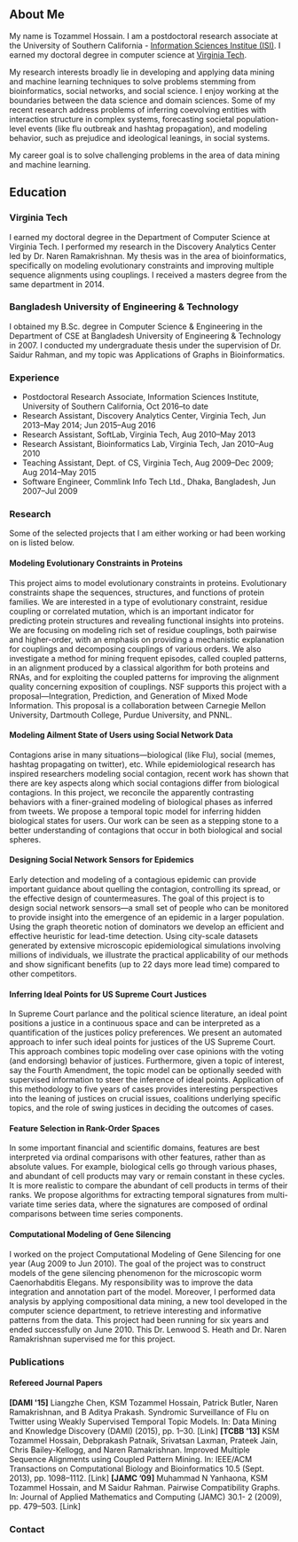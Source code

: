 <!---
https://help.github.com/articles/configuring-jekyll/
https://guides.github.com/features/pages/
https://help.github.com/articles/configuring-jekyll-plugins/

minimal theme: 
* https://pages-themes.github.io/minimal/
* https://github.com/pages-themes/minimal

Cools: 
* https://academicpages.github.io/
* https://github.com/academicpages/academicpages.github.io
* https://github.com/LantaoYu/lantaoyu.github.io

## Tasks: 
[x] Remove `, where I worked under the supervision of Dr. Naren Ramakrishnan at Discovery Analytics Center.'

theme: jekyll-theme-primer
title: KSM Tozammel Hossain
plugins:
   - jekyll-mentions
   - jemoji
   - jekyll-redirect-from
   - jekyll-sitemap
   - jekyll-feed
   
--->

## About Me

My name is Tozammel Hossain. I am a postdoctoral research associate at the University of Southern California - [Information Sciences Institue (ISI)](https://www.isi.edu/). I earned my doctoral degree in computer science at [Virginia Tech]().<!---, where I worked under the supervision of [Dr. Naren Ramakrishnan](http://people.cs.vt.edu/~ramakris/) at [Discovery Analytics Center](https://dac.cs.vt.edu/). --->  

My research interests broadly lie in developing and applying data mining and machine learning techniques to solve problems stemming from bioinformatics, social networks, and social science. I enjoy working at the boundaries between the data science and domain sciences. Some of my recent research address problems of inferring coevolving entities with interaction structure in complex systems, forecasting societal population-level events (like flu outbreak and hashtag propagation), and modeling behavior, such as prejudice and ideological leanings, in social systems.    

My career goal is to solve challenging problems in the area of data mining and machine learning. 

<!--- **Bold** and _Italic_ and `Code` text [Link](url) and ![Image](src) --->

## Education

### Virginia Tech

I earned my doctoral degree in the Department of Computer Science at Virginia Tech. I performed my research in the Discovery Analytics Center led by Dr. Naren Ramakrishnan. My thesis was in the area of bioinformatics, specifically on modeling evolutionary constraints and improving multiple sequence alignments using couplings. I received a masters degree from the same department in 2014.

<!---I am pursuing a doctoral degree in the Department of Computer Science at Virginia Tech. I am working in the Discovery Analytics Center led by Dr. Naren Ramakrishnan. I plan to finish my doctoral degree by Jul 2016. My thesis is Couplings for Modeling Evolutionary Constraints and Improving Multiple Sequence Alignments. I received a masters degree from the same department in 2014.  Currently, I am working on the projects Protein Constraints Modeling, Social Network Sensors, and Supreme Court Ideal Points Miner. I also worked on other projects: Hidden Topic Ailment State Model and Feature Selection in Rank-Order Space. During my course of Ph.D. study, I took courses in the area of machine learning, data mining, statistics, and bioinformatics. --->

### Bangladesh University of Engineering & Technology

I obtained my B.Sc. degree in Computer Science & Engineering in the Department of CSE at Bangladesh University of Engineering & Technology in 2007. I conducted my undergraduate thesis under the supervision of Dr. Saidur Rahman, and my topic was Applications of Graphs in Bioinformatics.


### Experience

* Postdoctoral Research Associate, Information Sciences Institute, University of Southern California, Oct 2016–to date
* Research Assistant, Discovery Analytics Center, Virginia Tech, Jun 2013–May 2014; Jun 2015–Aug 2016
* Research Assistant, SoftLab, Virginia Tech, Aug 2010–May 2013
* Research Assistant, Bioinformatics Lab, Virginia Tech, Jan 2010–Aug 2010
* Teaching Assistant, Dept. of CS, Virginia Tech, Aug 2009–Dec 2009; Aug 2014–May 2015
* Software Engineer, Commlink Info Tech Ltd., Dhaka, Bangladesh, Jun 2007–Jul 2009

### Research 
Some of the selected projects that I am either working or had been working on is listed below. 

#### Modeling Evolutionary Constraints in Proteins
This project aims to model evolutionary constraints in proteins. Evolutionary constraints shape the sequences, structures, and functions of protein families. We are interested in a type of evolutionary constraint, residue coupling or correlated mutation, which is an important indicator for predicting protein structures and revealing functional insights into proteins. We are focusing on modeling rich set of residue couplings, both pairwise and higher-order, with an emphasis on providing a mechanistic explanation for couplings and decomposing couplings of various orders. We also investigate a method for mining frequent episodes, called coupled patterns, in an alignment produced by a classical algorithm for both proteins and RNAs, and for exploiting the coupled patterns for improving the alignment quality concerning exposition of couplings. NSF supports this project with a proposal—Integration, Prediction, and Generation of Mixed Mode Information. This proposal is a collaboration between Carnegie Mellon University, Dartmouth College, Purdue University, and PNNL. 

#### Modeling Ailment State of Users using Social Network Data
Contagions arise in many situations—biological (like Flu), social (memes, hashtag propagating on twitter), etc. While epidemiological research has inspired researchers modeling social contagion, recent work has shown that there are key aspects along which social contagions differ from biological contagions. In this project, we reconcile the apparently contrasting behaviors with a finer-grained modeling of biological phases as inferred from tweets. We propose a temporal topic model for inferring hidden biological states for users. Our work can be seen as a stepping stone to a better understanding of contagions that occur in both biological and social spheres.

#### Designing Social Network Sensors for Epidemics
Early detection and modeling of a contagious epidemic can provide important guidance about quelling the contagion, controlling its spread, or the effective design of countermeasures. The goal of this project is to design social network sensors—a small set of people who can be monitored to provide insight into the emergence of an epidemic in a larger population. Using the graph theoretic notion of dominators we develop an efficient and effective heuristic for lead-time detection. Using city-scale datasets generated by extensive microscopic epidemiological simulations involving millions of individuals, we illustrate the practical applicability of our methods and show significant benefits (up to 22 days more lead time) compared to other competitors.

#### Inferring Ideal Points for US Supreme Court Justices
In Supreme Court parlance and the political science literature, an ideal point positions a justice in a continuous space and can be interpreted as a quantification of the justices policy preferences. We present an automated approach to infer such ideal points for justices of the US Supreme Court. This approach combines topic modeling over case opinions with the voting (and endorsing) behavior of justices. Furthermore, given a topic of interest, say the Fourth Amendment, the topic model can be optionally seeded with supervised information to steer the inference of ideal points. Application of this methodology to five years of cases provides interesting perspectives into the leaning of justices on crucial issues, coalitions underlying specific topics, and the role of swing justices in deciding the outcomes of cases.

#### Feature Selection in Rank-Order Spaces
In some important financial and scientific domains, features are best interpreted via ordinal comparisons with other features, rather than as absolute values. For example, biological cells go through various phases, and abundant of cell products may vary or remain constant in these cycles. It is more realistic to compare the abundant of cell products in terms of their ranks. We propose algorithms for extracting temporal signatures from multi-variate time series data, where the signatures are composed of ordinal comparisons between time series components.

#### Computational Modeling of Gene Silencing
I worked on the project Computational Modeling of Gene Silencing for one year (Aug 2009 to Jun 2010). The goal of the project was to construct models of the gene silencing phenomenon for the microscopic worm Caenorhabditis Elegans. My responsibility was to improve the data integration and annotation part of the model. Moreover, I performed data analysis by applying compositional data mining, a new tool developed in the computer science department, to retrieve interesting and informative patterns from the data. This project had been running for six years and ended successfully on June 2010. This Dr. Lenwood S. Heath and Dr. Naren Ramakrishnan supervised me for this project.

### Publications

#### Refereed Journal Papers

**[DAMI '15]**	Liangzhe Chen, KSM Tozammel Hossain, Patrick Butler, Naren Ramakrishnan, and B Aditya Prakash. Syndromic Surveillance of Flu on Twitter using Weakly Supervised Temporal Topic Models. In: Data Mining and Knowledge Discovery (DAMI) (2015), pp. 1–30. [Link]
**[TCBB '13]**	KSM Tozammel Hossain, Debprakash Patnaik, Srivatsan Laxman, Prateek Jain, Chris Bailey-Kellogg, and Naren Ramakrishnan. Improved Multiple Sequence Alignments using Coupled Pattern Mining. In: IEEE/ACM Transactions on Computational Biology and Bioinformatics 10.5 (Sept. 2013), pp. 1098–1112. [Link]
**[JAMC ’09]**	Muhammad N Yanhaona, KSM Tozammel Hossain, and M Saidur Rahman. Pairwise Compatibility Graphs. In: Journal of Applied Mathematics and Computing (JAMC) 30.1- 2 (2009), pp. 479–503. [Link]



### Contact
